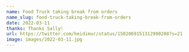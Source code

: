 ```yaml
---
name: Food Truck taking break from orders
name_slug: food-truck-taking-break-from-orders
date: 2022-03-11
thanks: Thanks Sally!
url: https://twitter.com/heidimur/status/1502069151312990208?s=21
image: images/2022-03-11.jpg
---
```

